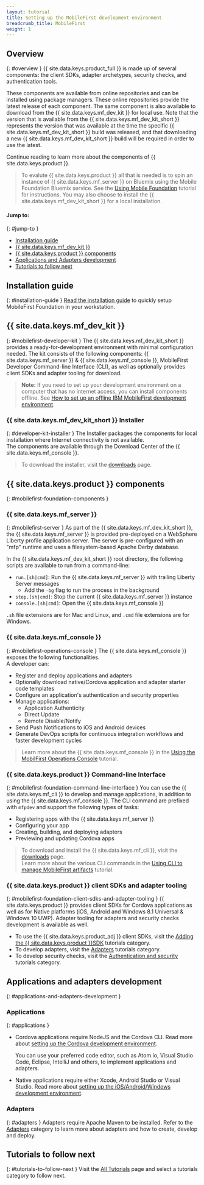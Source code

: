 ```yaml
---
layout: tutorial
title: Setting up the MobileFirst development environment
breadcrumb_title: MobileFirst
weight: 1
---
```

<!-- NLS_CHARSET=UTF-8 -->
## Overview
{: #overview }
{{ site.data.keys.product_full }} is made up of several components: the client SDKs, adapter archetypes, security checks, and authentication tools.

These components are available from online repositories and can be installed using package managers. These online repositories provide the latest release of each component. The same component is also available to download from the {{ site.data.keys.mf_dev_kit }} for local use. Note that the version that is available from the {{ site.data.keys.mf_dev_kit_short }} represents the version that was available at the time the specific {{ site.data.keys.mf_dev_kit_short }} build was released, and that downloading a new {{ site.data.keys.mf_dev_kit_short }} build will be required in order to use the latest. 

Continue reading to learn more about the components of {{ site.data.keys.product }}.

> To evalute {{ site.data.keys.product }} all that is needed is to spin an instance of {{ site.data.keys.mf_server }} on Bluemix using the Mobile Foundation Bluemix service. See the [Using Mobile Foundation](../../../bluemix/using-mobile-foundation/) tutorial for instructions. You may also choose to install the {{ site.data.keys.mf_dev_kit_short }} for a local installation.

#### Jump to:
{: #jump-to }

* [Installation guide](#installation-guide)
* [{{ site.data.keys.mf_dev_kit }}](#mobilefirst-developer-kit)
* [{{ site.data.keys.product }} components](#mobilefirst-foundation-components)
* [Applications and Adapters development](#applications-and-adapters-development)
* [Tutorials to follow next](#tutorials-to-follow-next)

## Installation guide
{: #installation-guide }
[Read the installation guide](installation-guide) to quickly setup MobileFirst Foundation in your workstation.

## {{ site.data.keys.mf_dev_kit }}
{: #mobilefirst-developer-kit }
The {{ site.data.keys.mf_dev_kit_short }} provides a ready-for-development environment with minimal configuration needed. The kit consists of the following components: {{ site.data.keys.mf_server }} &amp; {{ site.data.keys.mf_console }}, MobileFirst Developer Command-line Interface (CLI), as well as optionally provides client SDKs and adapter tooling for download.

> **Note:** If you need to set up your development environment on a computer that has no internet access, you can install components offline. See [How to set up an offline IBM MobileFirst development environment]({{site.baseurl}}/blog/2016/03/31/howto-set-up-an-offline-ibm-mobilefirst-8-0-development-environment).

### {{ site.data.keys.mf_dev_kit_short }} Installer
{: #developer-kit-installer }
The Installer packages the components for local installation where Internet connectivity is not available.  
The components are available through the Download Center of the {{ site.data.keys.mf_console }}.

> To download the installer, visit the [downloads]({{site.baseurl}}/downloads/) page.

## {{ site.data.keys.product }} components
{: #mobilefirst-foundation-components }

### {{ site.data.keys.mf_server }}
{: #mobilefirst-server }
As part of the {{ site.data.keys.mf_dev_kit_short }}, the {{ site.data.keys.mf_server }} is provided pre-deployed on a WebSphere Liberty profile application server. The server is pre-configured with an "mfp" runtime and uses a filesystem-based Apache Derby database.

In the {{ site.data.keys.mf_dev_kit_short }} root directory, the following scripts are available to run from a command-line:

* `run.[sh|cmd]`: Run the {{ site.data.keys.mf_server }} with trailing Liberty Server messages
    * Add the `-bg` flag to run the process in the background
* `stop.[sh|cmd]`: Stop the current {{ site.data.keys.mf_server }} instance
* `console.[sh|cmd]`: Open the {{ site.data.keys.mf_console }}

`.sh` file extensions are for Mac and Linux, and `.cmd` file extensions are for Windows.

### {{ site.data.keys.mf_console }}
{: #mobilefirst-operations-console }
The {{ site.data.keys.mf_console }} exposes the following functionalities.  
A developer can:

- Register and deploy applications and adapters
- Optionally download native/Cordova application and adapter starter code templates 
- Configure an application's authentication and security properties
- Manage applications:
    - Application Authenticity
    - Direct Update
    - Remote Disable/Notify
- Send Push Notifications to iOS and Android devices
- Generate DevOps scripts for continuous integration workflows and faster development cycles

> Learn more about the {{ site.data.keys.mf_console }} in the [Using the MobilFirst Operations Console](../../../product-overview/components/console/) tutorial.

### {{ site.data.keys.product }} Command-line Interface
{: #mobilefirst-foundation-command-line-interface }
You can use the {{ site.data.keys.mf_cli }} to develop and manage applications, in addition to using the {{ site.data.keys.mf_console }}. The CLI command are prefixed with `mfpdev` and support the following types of tasks:

* Registering apps with the {{ site.data.keys.mf_server }}
* Configuring your app
* Creating, building, and deploying adapters
* Previewing and updating Cordova apps

> To download and install the {{ site.data.keys.mf_cli }}, visit the [downloads]({{site.baseurl}}/downloads/) page.  
> Learn more about the various CLI commands in the [Using CLI to manage MobileFirst artifacts](../../../application-development/using-mobilefirst-cli-to-manage-mobilefirst-artifacts/) tutorial.

### {{ site.data.keys.product }} client SDKs and adapter tooling
{: #mobilefirst-foundation-client-sdks-and-adapter-tooling }
{{ site.data.keys.product }} provides client SDKs for Cordova applications as well as for Native platforms (iOS, Android and Windows 8.1 Universal &amp; Windows 10 UWP). Adapter tooling for adapters and security checks development is available as well.

* To use the {{ site.data.keys.product_adj }} client SDKs, visit the [Adding the {{ site.data.keys.product }}SDK](../../../application-development/sdk/) tutorials category.  
* To develop adapters, visit the [Adapters](../../../adapters/) tutorials category.  
* To develop security checks, visit the [Authentication and security](../../../authentication-and-security/) tutorials category.  

## Applications and adapters development
{: #applications-and-adapters-development }

### Applications
{: #applications }
* Cordova applications require NodeJS and the Cordova CLI. Read more about [setting up the Cordova development environment](../cordova).

    You can use your preferred code editor, such as Atom.io, Visual Studio Code, Eclipse, IntelliJ and others, to implement applications and adapters.  
    
* Native applications require either Xcode, Android Studio or Visual Studio. Read more about [setting up the iOS/Android/Windows development environment](../).

### Adapters
{: #adapters }
Adapters require Apache Maven to be installed. Refer to the [Adapters](../../../adapters/) category to learn more about adapters and how to create, develop and deploy.

## Tutorials to follow next
{: #tutorials-to-follow-next }
Visit the [All Tutorials](../../../all-tutorials/) page and select a tutorials category to follow next.

